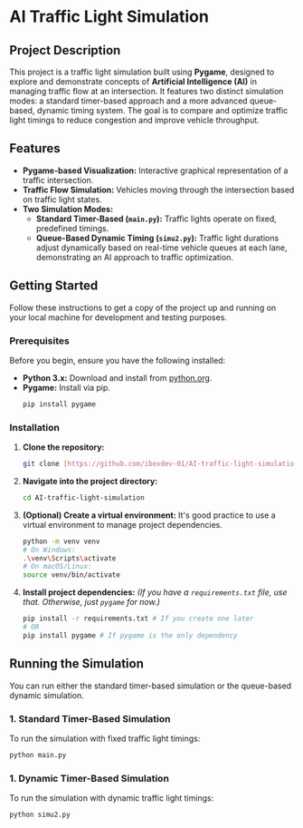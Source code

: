 # AI Traffic Light Simulation

## Project Description

This project is a traffic light simulation built using **Pygame**, designed to explore and demonstrate concepts of **Artificial Intelligence (AI)** in managing traffic flow at an intersection. It features two distinct simulation modes: a standard timer-based approach and a more advanced queue-based, dynamic timing system. The goal is to compare and optimize traffic light timings to reduce congestion and improve vehicle throughput.

## Features

* **Pygame-based Visualization:** Interactive graphical representation of a traffic intersection.
* **Traffic Flow Simulation:** Vehicles moving through the intersection based on traffic light states.
* **Two Simulation Modes:**
    * **Standard Timer-Based (`main.py`):** Traffic lights operate on fixed, predefined timings.
    * **Queue-Based Dynamic Timing (`simu2.py`):** Traffic light durations adjust dynamically based on real-time vehicle queues at each lane, demonstrating an AI approach to traffic optimization.

## Getting Started

Follow these instructions to get a copy of the project up and running on your local machine for development and testing purposes.

### Prerequisites

Before you begin, ensure you have the following installed:

* **Python 3.x:** Download and install from [python.org](https://www.python.org/downloads/).
* **Pygame:** Install via pip.
    ```bash
    pip install pygame
    ```

### Installation

1.  **Clone the repository:**
    ```bash
    git clone [https://github.com/ibexdev-01/AI-traffic-light-simulation.git](https://github.com/ibexdev-01/AI-traffic-light-simulation.git)
    ```
2.  **Navigate into the project directory:**
    ```bash
    cd AI-traffic-light-simulation
    ```
3.  **(Optional) Create a virtual environment:**
    It's good practice to use a virtual environment to manage project dependencies.
    ```bash
    python -m venv venv
    # On Windows:
    .\venv\Scripts\activate
    # On macOS/Linux:
    source venv/bin/activate
    ```
4.  **Install project dependencies:**
    *(If you have a `requirements.txt` file, use that. Otherwise, just `pygame` for now.)*
    ```bash
    pip install -r requirements.txt # If you create one later
    # OR
    pip install pygame # If pygame is the only dependency
    ```

## Running the Simulation

You can run either the standard timer-based simulation or the queue-based dynamic simulation.

### 1. Standard Timer-Based Simulation

To run the simulation with fixed traffic light timings:

```bash
python main.py
```
### 1. Dynamic Timer-Based Simulation

To run the simulation with dynamic traffic light timings:

```bash
python simu2.py
